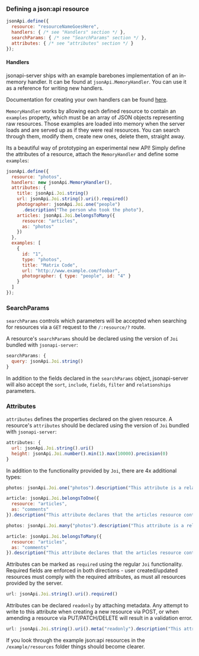 
### Defining a json:api resource

```javascript
jsonApi.define({
  resource: "resourceNameGoesHere",
  handlers: { /* see "Handlers" section */ },
  searchParams: { /* see "SearchParams" section */ },
  attributes: { /* see "attributes" section */ }
});
```

#### Handlers

jsonapi-server ships with an example barebones implementation of an in-memory handler. It can be found at `jsonApi.MemoryHandler`. You can use it as a reference for writing new handlers.

Documentation for creating your own handlers can be found [here](handlers.md).

`MemoryHandler` works by allowing each defined resource to contain an `examples` property, which must be an array of JSON objects representing raw resources. Those examples are loaded into memory when the server loads and are served up as if they were real resources. You can search through them, modify them, create new ones, delete them, straight away.

Its a beautiful way of prototyping an experimental new API! Simply define the attributes of a resource, attach the `MemoryHandler` and define some `examples`:

```javascript
jsonApi.define({
  resource: "photos",
  handlers: new jsonApi.MemoryHandler(),
  attributes: {
    title: jsonApi.Joi.string()
    url: jsonApi.Joi.string().uri().required()
    photographer: jsonApi.Joi.one("people")
      .description("The person who took the photo"),
    articles: jsonApi.Joi.belongsToMany({
      resource: "articles",
      as: "photos"
    })
  },
  examples: [
    {
      id: "1",
      type: "photos",
      title: "Matrix Code",
      url: "http://www.example.com/foobar",
      photographer: { type: "people", id: "4" }
    }
  ]
});
```

### SearchParams

`searchParams` controls which parameters will be accepted when searching for resources via a `GET` request to the `/:resource/?` route.

A resource's `searchParams` should be declared using the version of `Joi` bundled with `jsonapi-server`:
```javascript
searchParams: {
  query: jsonApi.Joi.string()
}
```

In addition to the fields declared in the `searchParams` object, jsonapi-server will also accept the `sort`, `include`, `fields`, `filter` and `relationships` parameters.

### Attributes

`attributes` defines the properties declared on the given resource. A resource's `attributes` should be declared using the version of `Joi` bundled with `jsonapi-server`:
```javascript
attributes: {
  url: jsonApi.Joi.string().uri()
  height: jsonApi.Joi.number().min(1).max(10000).precision(0)
}
```

In addition to the functionality provided by `Joi`, there are 4x additional types:
```javascript
photos: jsonApi.Joi.one("photos").description("This attribute is a relation to a photos resource");

article: jsonApi.Joi.belongsToOne({
  resource: "articles",
  as: "comments"
}).description("This attribute declares that the articles resource contains comments that links back to this resource");

photos: jsonApi.Joi.many("photos").description("This attribute is a relation to many photos resources");

article: jsonApi.Joi.belongsToMany({
  resource: "articles",
  as: "comments"
}).description("This attribute declares that the articles resource contains comments that links back to many of this resource");
```

Attributes can be marked as `required` using the regular `Joi` functionality. Required fields are enforced in both directions - user created/updated resources must comply with the required attributes, as must all resources provided by the server.
```javascript
url: jsonApi.Joi.string().uri().required()
```

Attributes can be declared `readonly` by attaching metadata. Any attempt to write to this attribute when creating a new resource via POST, or when amending a resource via PUT/PATCH/DELETE will result in a validation error.
```javascript
url: jsonApi.Joi.string().uri().meta("readonly").description("This attribute cannot be created nor modified by a user");
```

If you look through the example json:api resources in the `/example/resources` folder things should become clearer.
